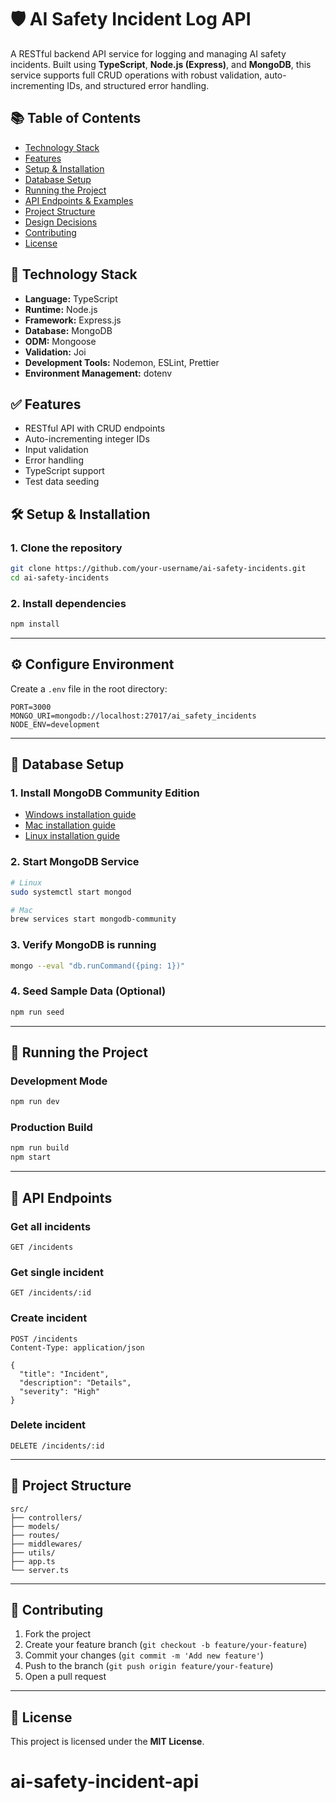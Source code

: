 # 🛡️ AI Safety Incident Log API

A RESTful backend API service for logging and managing AI safety incidents. Built using **TypeScript**, **Node.js (Express)**, and **MongoDB**, this service supports full CRUD operations with robust validation, auto-incrementing IDs, and structured error handling.

## 📚 Table of Contents
- [Technology Stack](#technology-stack)
- [Features](#features)
- [Setup & Installation](#setup--installation)
- [Database Setup](#database-setup)
- [Running the Project](#running-the-project)
- [API Endpoints & Examples](#api-endpoints--examples)
- [Project Structure](#project-structure)
- [Design Decisions](#design-decisions--challenges)
- [Contributing](#contributing)
- [License](#license)

## 🚀 Technology Stack
- **Language:** TypeScript
- **Runtime:** Node.js
- **Framework:** Express.js
- **Database:** MongoDB
- **ODM:** Mongoose
- **Validation:** Joi
- **Development Tools:** Nodemon, ESLint, Prettier
- **Environment Management:** dotenv

## ✅ Features
- RESTful API with CRUD endpoints
- Auto-incrementing integer IDs
- Input validation
- Error handling
- TypeScript support
- Test data seeding

## 🛠️ Setup & Installation


### 1. Clone the repository
```bash
git clone https://github.com/your-username/ai-safety-incidents.git
cd ai-safety-incidents
```

### 2. Install dependencies
```bash
npm install
```

---

## ⚙️ Configure Environment

Create a `.env` file in the root directory:

```env
PORT=3000
MONGO_URI=mongodb://localhost:27017/ai_safety_incidents
NODE_ENV=development
```

---

## 🧩 Database Setup

### 1. Install MongoDB Community Edition

- [Windows installation guide](https://www.mongodb.com/docs/manual/tutorial/install-mongodb-on-windows/)
- [Mac installation guide](https://www.mongodb.com/docs/manual/tutorial/install-mongodb-on-os-x/)
- [Linux installation guide](https://www.mongodb.com/docs/manual/administration/install-on-linux/)

### 2. Start MongoDB Service

```bash
# Linux
sudo systemctl start mongod

# Mac
brew services start mongodb-community
```

### 3. Verify MongoDB is running

```bash
mongo --eval "db.runCommand({ping: 1})"
```

### 4. Seed Sample Data (Optional)

```bash
npm run seed
```

---

## 🧪 Running the Project

### Development Mode

```bash
npm run dev
```

### Production Build

```bash
npm run build
npm start
```

---

## 📡 API Endpoints

### Get all incidents
```http
GET /incidents
```

### Get single incident
```http
GET /incidents/:id
```

### Create incident
```http
POST /incidents
Content-Type: application/json

{
  "title": "Incident",
  "description": "Details",
  "severity": "High"
}
```

### Delete incident
```http
DELETE /incidents/:id
```

---

## 📁 Project Structure

```
src/
├── controllers/
├── models/
├── routes/
├── middlewares/
├── utils/
├── app.ts
└── server.ts
```

---

## 🤝 Contributing

1. Fork the project  
2. Create your feature branch (`git checkout -b feature/your-feature`)  
3. Commit your changes (`git commit -m 'Add new feature'`)  
4. Push to the branch (`git push origin feature/your-feature`)  
5. Open a pull request  

---

## 📜 License

This project is licensed under the **MIT License**.
# ai-safety-incident-api
